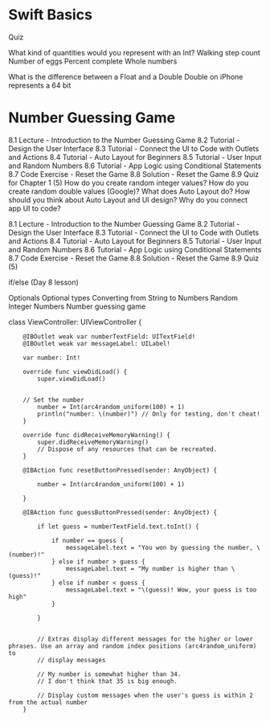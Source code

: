 # Swift Basics #

Quiz

What kind of quantities would you represent with an Int?
	Walking step count
	Number of eggs
	Percent complete
	Whole numbers

What is the difference between a Float and a Double
	Double on iPhone represents a 64 bit 
	  
  
# Number Guessing Game

8.1 Lecture - Introduction to the Number Guessing Game
8.2 Tutorial - Design the User Interface
8.3 Tutorial - Connect the UI to Code with Outlets and Actions
8.4 Tutorial - Auto Layout for Beginners
8.5 Tutorial - User Input and Random Numbers
8.6 Tutorial - App Logic using Conditional Statements
8.7 Code Exercise - Reset the Game
8.8 Solution - Reset the Game
8.9 Quiz for Chapter 1 (5)
	How do you create random integer values?
	How do you create random double values (Google)?
	What does Auto Layout do?
	How should you think about Auto Layout and UI design?
	Why do you connect app UI to code?
	
8.1 Lecture - Introduction to the Number Guessing Game
8.2 Tutorial - Design the User Interface
8.3 Tutorial - Connect the UI to Code with Outlets and Actions
8.4 Tutorial - Auto Layout for Beginners
8.5 Tutorial - User Input and Random Numbers
8.6 Tutorial - App Logic using Conditional Statements
8.7 Code Exercise - Reset the Game
8.8 Solution - Reset the Game
8.9 Quiz (5)



if/else (Day 8 lesson)

Optionals 
Optional types
Converting from String to Numbers
Random Integer Numbers
Number guessing game


class ViewController: UIViewController {

	    @IBOutlet weak var numberTextField: UITextField!
	    @IBOutlet weak var messageLabel: UILabel!
	    
	    var number: Int!
	    
	    override func viewDidLoad() {
	        super.viewDidLoad()
	
	    
	    // Set the number
	        number = Int(arc4random_uniform(100) + 1)
	        println("number: \(number)") // Only for testing, don't cheat!
	    }
	
	    override func didReceiveMemoryWarning() {
	        super.didReceiveMemoryWarning()
	        // Dispose of any resources that can be recreated.
	    }
	
	    @IBAction func resetButtonPressed(sender: AnyObject) {
	        
	        number = Int(arc4random_uniform(100) + 1)
	        
	    }
	
	    @IBAction func guessButtonPressed(sender: AnyObject) {
	        
	        if let guess = numberTextField.text.toInt() {
	            
	            if number == guess {
	                messageLabel.text = "You won by guessing the number, \(number)!"
	            } else if number > guess {
	                messageLabel.text = "My number is higher than \(guess)!"
	            } else if number < guess {
	                messageLabel.text = "\(guess)! Wow, your guess is too high"
	            }
	            
	        }
	        
	        
	        // Extras display different messages for the higher or lower phrases. Use an array and random index positions (arc4random_uniform) to 
	        // display messages
	        
	        // My number is somewhat higher than 34.
	        // I don't think that 35 is big enough.
	        
	        // Display custom messages when the user's guess is within 2 from the actual number
	    }

	
